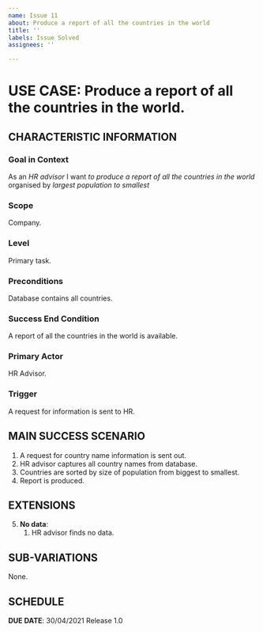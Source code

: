 ```yaml
---
name: Issue 11
about: Produce a report of all the countries in the world
title: ''
labels: Issue Solved
assignees: ''

---
```


# USE CASE: Produce a report of all the countries in the world.

## CHARACTERISTIC INFORMATION

### Goal in Context

As an *HR advisor* I want *to produce a report of all the countries in the world* organised by *largest population to smallest*

### Scope

Company.

### Level

Primary task.

### Preconditions

Database contains all countries.

### Success End Condition

A report of all the countries in the world  is available.

### Primary Actor

HR Advisor.

### Trigger

A request for information is sent to HR.

## MAIN SUCCESS SCENARIO

1. A request for country name information is sent out.
2. HR advisor captures all country names from database.
3. Countries are sorted by size of population from biggest to smallest.
4. Report is produced.

## EXTENSIONS

5. **No data**:
    1. HR advisor finds no data.

## SUB-VARIATIONS

None.

## SCHEDULE

**DUE DATE**: 30/04/2021
Release 1.0
